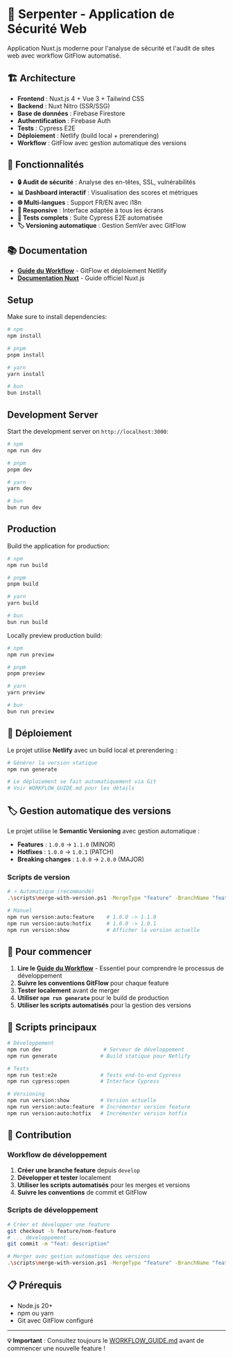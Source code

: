 # 🐍 Serpenter - Application de Sécurité Web

Application Nuxt.js moderne pour l'analyse de sécurité et l'audit de sites web avec workflow GitFlow automatisé.

## 🏗️ Architecture

- **Frontend** : Nuxt.js 4 + Vue 3 + Tailwind CSS
- **Backend** : Nuxt Nitro (SSR/SSG)
- **Base de données** : Firebase Firestore
- **Authentification** : Firebase Auth
- **Tests** : Cypress E2E
- **Déploiement** : Netlify (build local + prerendering)
- **Workflow** : GitFlow avec gestion automatique des versions

## 🚀 Fonctionnalités

- **🔒 Audit de sécurité** : Analyse des en-têtes, SSL, vulnérabilités
- **📊 Dashboard interactif** : Visualisation des scores et métriques
- **🌐 Multi-langues** : Support FR/EN avec i18n
- **📱 Responsive** : Interface adaptée à tous les écrans
- **🧪 Tests complets** : Suite Cypress E2E automatisée
- **🏷️ Versioning automatique** : Gestion SemVer avec GitFlow

## 📚 Documentation

- **[Guide du Workflow](WORKFLOW_GUIDE.md)** - GitFlow et déploiement Netlify
- **[Documentation Nuxt](https://nuxt.com/docs/getting-started/introduction)** - Guide officiel Nuxt.js

## Setup

Make sure to install dependencies:

```bash
# npm
npm install

# pnpm
pnpm install

# yarn
yarn install

# bun
bun install
```

## Development Server

Start the development server on `http://localhost:3000`:

```bash
# npm
npm run dev

# pnpm
pnpm dev

# yarn
yarn dev

# bun
bun run dev
```

## Production

Build the application for production:

```bash
# npm
npm run build

# pnpm
pnpm build

# yarn
yarn build

# bun
bun run build
```

Locally preview production build:

```bash
# npm
npm run preview

# pnpm
pnpm preview

# yarn
yarn preview

# bun
bun run preview
```

## 🚀 Déploiement

Le projet utilise **Netlify** avec un build local et prerendering :

```bash
# Générer la version statique
npm run generate

# Le déploiement se fait automatiquement via Git
# Voir WORKFLOW_GUIDE.md pour les détails
```

## 🏷️ Gestion automatique des versions

Le projet utilise le **Semantic Versioning** avec gestion automatique :

- **Features** : `1.0.0` → `1.1.0` (MINOR)
- **Hotfixes** : `1.0.0` → `1.0.1` (PATCH)
- **Breaking changes** : `1.0.0` → `2.0.0` (MAJOR)

### Scripts de version

```bash
# ⚡ Automatique (recommandé)
.\scripts\merge-with-version.ps1 -MergeType "feature" -BranchName "feature/nom-feature"

# Manuel
npm run version:auto:feature    # 1.0.0 -> 1.1.0
npm run version:auto:hotfix     # 1.0.0 -> 1.0.1
npm run version:show            # Afficher la version actuelle
```

## 📖 Pour commencer

1. **Lire le [Guide du Workflow](WORKFLOW_GUIDE.md)** - Essentiel pour comprendre le processus de développement
2. **Suivre les conventions GitFlow** pour chaque feature
3. **Tester localement** avant de merger
4. **Utiliser `npm run generate`** pour le build de production
5. **Utiliser les scripts automatisés** pour la gestion des versions

## 🔧 Scripts principaux

```bash
# Développement
npm run dev                    # Serveur de développement
npm run generate              # Build statique pour Netlify

# Tests
npm run test:e2e              # Tests end-to-end Cypress
npm run cypress:open          # Interface Cypress

# Versioning
npm run version:show          # Version actuelle
npm run version:auto:feature  # Incrémenter version feature
npm run version:auto:hotfix   # Incrémenter version hotfix
```

## 🤝 Contribution

### Workflow de développement

1. **Créer une branche feature** depuis `develop`
2. **Développer et tester** localement
3. **Utiliser les scripts automatisés** pour les merges et versions
4. **Suivre les conventions** de commit et GitFlow

### Scripts de développement

```bash
# Créer et développer une feature
git checkout -b feature/nom-feature
# ... développement ...
git commit -m "feat: description"

# Merger avec gestion automatique des versions
.\scripts\merge-with-version.ps1 -MergeType "feature" -BranchName "feature/nom-feature"
```

## 📋 Prérequis

- Node.js 20+
- npm ou yarn
- Git avec GitFlow configuré

---

**💡 Important** : Consultez toujours le [WORKFLOW_GUIDE.md](WORKFLOW_GUIDE.md) avant de commencer une nouvelle feature !
